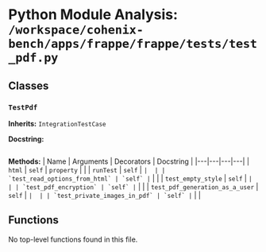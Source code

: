 # Python Module Analysis: `/workspace/cohenix-bench/apps/frappe/frappe/tests/test_pdf.py`

## Classes

### `TestPdf`
**Inherits:** `IntegrationTestCase`


**Docstring:**
```

```

**Methods:**
| Name | Arguments | Decorators | Docstring |
|---|---|---|---|
| `html` | `self` | `property` |  |
| `runTest` | `self` | `` |  |
| `test_read_options_from_html` | `self` | `` |  |
| `test_empty_style` | `self` | `` |  |
| `test_pdf_encryption` | `self` | `` |  |
| `test_pdf_generation_as_a_user` | `self` | `` |  |
| `test_private_images_in_pdf` | `self` | `` |  |





## Functions

No top-level functions found in this file.
